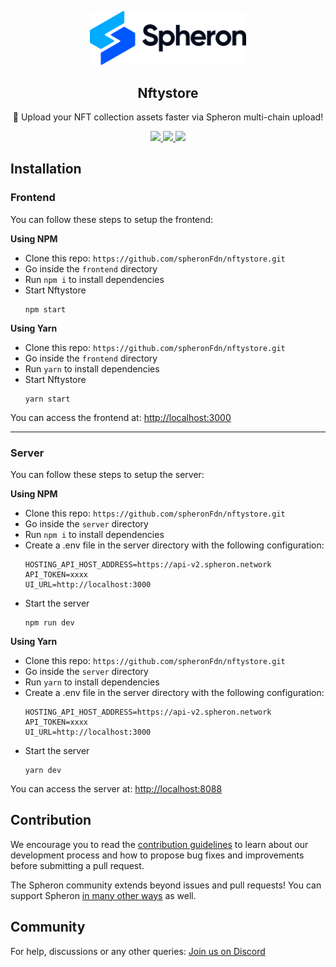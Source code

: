 <p align="center">
  <picture>
    <source media="(prefers-color-scheme: dark)" srcset="https://github.com/spheronFdn/nftystore/blob/main/.github/spheron-logo-dark.svg">
    <source media="(prefers-color-scheme: light)" srcset="https://github.com/spheronFdn/nftystore/blob/main/.github/spheron-logo.svg">
    <img alt="Spheron" src="https://github.com/spheronFdn/nftystore/blob/main/.github/spheron-logo.svg" width="250">
  </picture>
</p>

<h2 align="center">Nftystore</h2>

<p align="center">
  🚀 Upload your NFT collection assets faster via Spheron multi-chain upload!
</p>

<p align="center">
  <a href="https://github.com/spheronFdn/nftystore/blob/main/LICENSE" target="_blank" rel="noreferrer">
    <img src="https://img.shields.io/static/v1?label=license&message=MIT&color=green" />
  </a>
  <a href="https://discord.com/invite/ahxuCtm" target="_blank" rel="noreferrer">
    <img src="https://img.shields.io/static/v1?label=community&message=discord&color=blue" />
  </a>
  <a href="https://twitter.com/SpheronFdn" target="_blank" rel="noreferrer">
    <img src="https://img.shields.io/twitter/url/https/twitter.com/cloudposse.svg?style=social&label=Follow%20%40SpheronFdn" />
  </a>
</p>

## Installation
### Frontend
You can follow these steps to setup the frontend:

**Using NPM**
- Clone this repo: `https://github.com/spheronFdn/nftystore.git`
- Go inside the `frontend` directory
- Run `npm i` to install dependencies
- Start Nftystore
  ```
  npm start
  ```
  
**Using Yarn**
- Clone this repo: `https://github.com/spheronFdn/nftystore.git`
- Go inside the `frontend` directory
- Run `yarn` to install dependencies
- Start Nftystore
  ```
  yarn start
  ```

You can access the frontend at: [http://localhost:3000](http://localhost:3000)

---

### Server
You can follow these steps to setup the server:

**Using NPM**
- Clone this repo: `https://github.com/spheronFdn/nftystore.git`
- Go inside the `server` directory
- Run `npm i` to install dependencies
- Create a .env file in the server directory with the following configuration:
  ```
  HOSTING_API_HOST_ADDRESS=https://api-v2.spheron.network
  API_TOKEN=xxxx
  UI_URL=http://localhost:3000
  ```
- Start the server
  ```
  npm run dev
  ```
  
**Using Yarn**
- Clone this repo: `https://github.com/spheronFdn/nftystore.git`
- Go inside the `server` directory
- Run `yarn` to install dependencies
- Create a .env file in the server directory with the following configuration:
  ```
  HOSTING_API_HOST_ADDRESS=https://api-v2.spheron.network
  API_TOKEN=xxxx
  UI_URL=http://localhost:3000
  ```
- Start the server
  ```
  yarn dev
  ```
  
 You can access the server at: [http://localhost:8088](http://localhost:8088)

## Contribution
We encourage you to read the [contribution guidelines](https://github.com/spheronFdn/nftystore/blob/main/.github/contribution-guidelines.md) to learn about our development process and how to propose bug fixes and improvements before submitting a pull request.

The Spheron community extends beyond issues and pull requests! You can support Spheron [in many other ways](https://github.com/spheronFdn/nftystore/blob/main/.github/support.md) as well.

## Community
For help, discussions or any other queries: [Join us on Discord](https://discord.com/invite/ahxuCtm)
